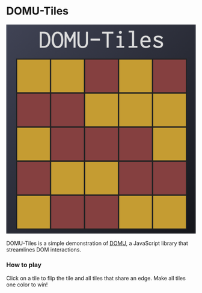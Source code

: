 # DOMU-Tiles

![example image](docs/example.png)

DOMU-Tiles is a simple demonstration of [DOMU](https://github.com/hanhee-song/DOMU), a JavaScript library that streamlines DOM interactions.

### How to play

Click on a tile to flip the tile and all tiles that share an edge. Make all tiles one color to win!
